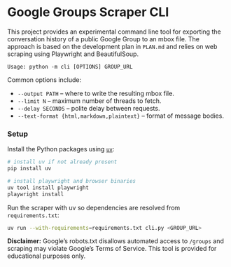 # Google Groups Scraper CLI

This project provides an experimental command line tool for exporting the
conversation history of a public Google Group to an mbox file. The approach is
based on the development plan in `PLAN.md` and relies on web scraping using
Playwright and BeautifulSoup.

```
Usage: python -m cli [OPTIONS] GROUP_URL
```

Common options include:

- `--output PATH` – where to write the resulting mbox file.
- `--limit N` – maximum number of threads to fetch.
- `--delay SECONDS` – polite delay between requests.
- `--text-format {html,markdown,plaintext}` – format of message bodies.

### Setup

Install the Python packages using [`uv`](https://github.com/astral-sh/uv):

```bash
# install uv if not already present
pip install uv

# install playwright and browser binaries
uv tool install playwright
playwright install
```

Run the scraper with uv so dependencies are resolved from `requirements.txt`:

```bash
uv run --with-requirements=requirements.txt cli.py <GROUP_URL>
```

**Disclaimer:** Google’s robots.txt disallows automated access to `/groups` and
scraping may violate Google’s Terms of Service. This tool is provided for
educational purposes only.

